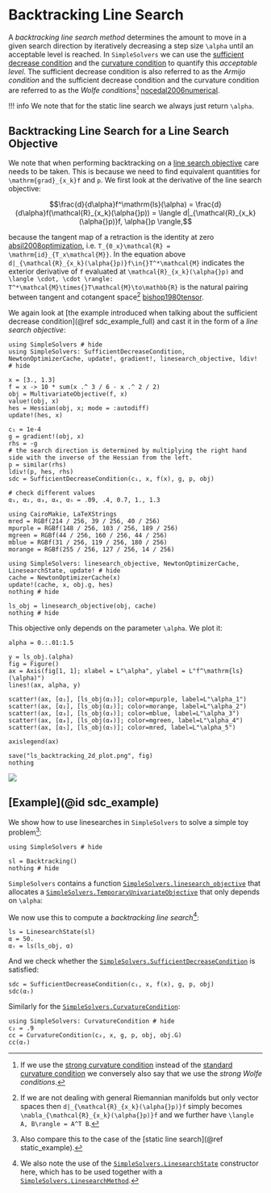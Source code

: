 # Backtracking Line Search

A *backtracking line search method* determines the amount to move in a given search direction by iteratively decreasing a step size ``\alpha`` until an acceptable level is reached. In `SimpleSolvers` we can use the [sufficient decrease condition](@ref "The Sufficient Decrease Condition") and the [curvature condition](@ref "The Curvature Condition") to quantify this *acceptable level*. The sufficient decrease condition is also referred to as the *Armijo condition* and the sufficient decrease condition and the curvature condition are referred to as the *Wolfe conditions*[^1] [nocedal2006numerical](@cite). 

[^1]: If we use the [strong curvature condition](@ref "Strong Curvature Condition") instead of the [standard curvature condition](@ref "Standard Curvature Condition") we conversely also say that we use the *strong Wolfe conditions*.

!!! info
    We note that for the static line search we always just return ``\alpha``.


## Backtracking Line Search for a Line Search Objective

We note that when performing backtracking on a [line search objective](@ref "Line Search Objective") care needs to be taken. This is because we need to find equivalent quantities for ``\mathrm{grad}_{x_k}f`` and ``p``. We first look at the derivative of the line search objective:

```math
\frac{d}{d\alpha}f^\mathrm{ls}(\alpha) = \frac{d}{d\alpha}f(\mathcal{R}_{x_k}(\alpha{}p)) = \langle d|_{\mathcal{R}_{x_k}(\alpha{}p)}f, \alpha{}p \rangle,
```
because the tangent map of a retraction is the identity at zero [absil2008optimization](@cite), i.e. ``T_{0_x}\mathcal{R} = \mathrm{id}_{T_x\mathcal{M}}``. In the equation above ``d|_{\mathcal{R}_{x_k}(\alpha{}p)}f\in{}T^*\mathcal{M}`` indicates the exterior derivative of ``f`` evaluated at ``\mathcal{R}_{x_k}(\alpha{}p)`` and ``\langle \cdot, \cdot \rangle: T^*\mathcal{M}\times{}T\mathcal{M}\to\mathbb{R}`` is the natural pairing between tangent and cotangent space[^2] [bishop1980tensor](@cite).

[^2]: If we are not dealing with general Riemannian manifolds but only vector spaces then ``d|_{\mathcal{R}_{x_k}(\alpha{}p)}f`` simply becomes ``\nabla_{\mathcal{R}_{x_k}(\alpha{}p)}f`` and we further have ``\langle A, B\rangle = A^T B``.

We again look at [the example introduced when talking about the sufficient decrease condition](@ref sdc_example_full) and cast it in the form of a *line search objective*:

```@setup ls_obj
using SimpleSolvers # hide
using SimpleSolvers: SufficientDecreaseCondition, NewtonOptimizerCache, update!, gradient!, linesearch_objective, ldiv! # hide

x = [3., 1.3]
f = x -> 10 * sum(x .^ 3 / 6 - x .^ 2 / 2)
obj = MultivariateObjective(f, x)
value!(obj, x)
hes = Hessian(obj, x; mode = :autodiff)
update!(hes, x)

c₁ = 1e-4
g = gradient!(obj, x)
rhs = -g
# the search direction is determined by multiplying the right hand side with the inverse of the Hessian from the left.
p = similar(rhs)
ldiv!(p, hes, rhs)
sdc = SufficientDecreaseCondition(c₁, x, f(x), g, p, obj)

# check different values
α₁, α₂, α₃, α₄, α₅ = .09, .4, 0.7, 1., 1.3

using CairoMakie, LaTeXStrings
mred = RGBf(214 / 256, 39 / 256, 40 / 256)
mpurple = RGBf(148 / 256, 103 / 256, 189 / 256)
mgreen = RGBf(44 / 256, 160 / 256, 44 / 256)
mblue = RGBf(31 / 256, 119 / 256, 180 / 256)
morange = RGBf(255 / 256, 127 / 256, 14 / 256)

using SimpleSolvers: linesearch_objective, NewtonOptimizerCache, LinesearchState, update! # hide
cache = NewtonOptimizerCache(x)
update!(cache, x, obj.g, hes)
nothing # hide
```

```@example ls_obj
ls_obj = linesearch_objective(obj, cache)
nothing # hide
```

This objective only depends on the parameter ``\alpha``. We plot it:

```@setup ls_obj
alpha = 0.:.01:1.5

y = ls_obj.(alpha)
fig = Figure()
ax = Axis(fig[1, 1]; xlabel = L"\alpha", ylabel = L"f^\mathrm{ls}(\alpha)")
lines!(ax, alpha, y)

scatter!(ax, [α₁], [ls_obj(α₁)]; color=mpurple, label=L"\alpha_1")
scatter!(ax, [α₂], [ls_obj(α₂)]; color=morange, label=L"\alpha_2")
scatter!(ax, [α₃], [ls_obj(α₃)]; color=mblue, label=L"\alpha_3")
scatter!(ax, [α₄], [ls_obj(α₄)]; color=mgreen, label=L"\alpha_4")
scatter!(ax, [α₅], [ls_obj(α₅)]; color=mred, label=L"\alpha_5")

axislegend(ax)

save("ls_backtracking_2d_plot.png", fig)
nothing
```

![](ls_backtracking_2d_plot.png)

## [Example](@id sdc_example)

We show how to use linesearches in `SimpleSolvers` to solve a simple toy problem[^3]:

[^3]: Also compare this to the case of the [static line search](@ref static_example).

```@example ls_obj
using SimpleSolvers # hide

sl = Backtracking()
nothing # hide
```

`SimpleSolvers` contains a function [`SimpleSolvers.linesearch_objective`](@ref) that allocates a [`SimpleSolvers.TemporaryUnivariateObjective`](@ref) that only depends on ``\alpha``:

We now use this to compute a *backtracking line search*[^4]:

[^4]: We also note the use of the [`SimpleSolvers.LinesearchState`](@ref) constructor here, which has to be used together with a [`SimpleSolvers.LinesearchMethod`](@ref).

```@example ls_obj
ls = LinesearchState(sl)
α = 50.
αₜ = ls(ls_obj, α)
```

And we check whether the [`SimpleSolvers.SufficientDecreaseCondition`](@ref) is satisfied:
```@example ls_obj
sdc = SufficientDecreaseCondition(c₁, x, f(x), g, p, obj)
sdc(αₜ)
```

Similarly for the [`SimpleSolvers.CurvatureCondition`](@ref):

```@example ls_obj
using SimpleSolvers: CurvatureCondition # hide
c₂ = .9
cc = CurvatureCondition(c₂, x, g, p, obj, obj.G)
cc(αₜ)
```